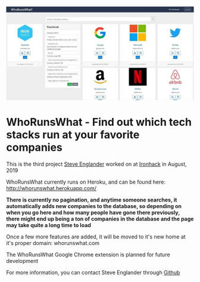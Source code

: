 ![whorunswhat dashboard screenshot](/server/public/images/whorunswhat-home.jpg)

# WhoRunsWhat - Find out which tech stacks run at your favorite companies

This is the third project [Steve Englander](https://www.linkedin.com/in/recsci) worked on at [Ironhack](http://www.ironhack.com) in August, 2019

WhoRunsWhat currently runs on Heroku, and can be found here: http://whorunswhat.herokuapp.com/

**There is currently no pagination, and anytime someone searches, it automatically adds new companies to the database, so depending on when you go here and how many people have gone there previously, there might end up being a ton of companies in the database and the page may take quite a long time to load**

Once a few more features are added, it will be moved to it's new home at it's proper domain: whorunswhat.com

The WhoRunsWhat Google Chrome extension is planned for future development

For more information, you can contact Steve Englander through [Github](https://github.com/confidenti-al)
